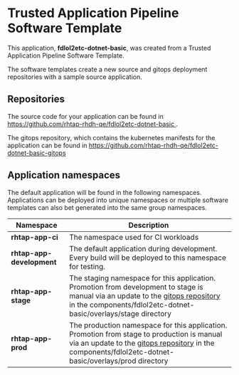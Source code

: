 # Trusted Application Pipeline Software Template

This application, **fdlol2etc-dotnet-basic**, was created from a Trusted Application Pipeline Software Template.

The software templates create a new source and gitops deployment repositories with a sample source application. 

## Repositories

The source code for your application can be found in [https://github.com/rhtap-rhdh-qe/fdlol2etc-dotnet-basic ](https://github.com/rhtap-rhdh-qe/fdlol2etc-dotnet-basic ).
 
The gitops repository, which contains the kubernetes manifests for the application can be found in 
[https://github.com/rhtap-rhdh-qe/fdlol2etc-dotnet-basic-gitops ](https://github.com/rhtap-rhdh-qe/fdlol2etc-dotnet-basic-gitops ) 

## Application namespaces 

The default application will be found in the following namespaces. Applications can be deployed into unique namespaces or multiple software templates can also bet generated into the same group namespaces.  

|  Namespace   |  Description   |  
| -------- | -------- |
| **rhtap-app-ci** | The namespace used for CI workloads |
| **rhtap-app-development** | The default application during development. Every build will be deployed to this namespace for testing. |
| **rhtap-app-stage** | The staging namespace for this application. Promotion from development to stage is manual via an update to the [gitops repository](https://github.com/rhtap-rhdh-qe/fdlol2etc-dotnet-basic-gitops ) in the components/fdlol2etc-dotnet-basic/overlays/stage directory |
| **rhtap-app-prod** | The production namespace for this application. Promotion from stage to production is manual via an update to the [gitops repository](https://github.com/rhtap-rhdh-qe/fdlol2etc-dotnet-basic-gitops ) in the components/fdlol2etc-dotnet-basic/overlays/prod directory |